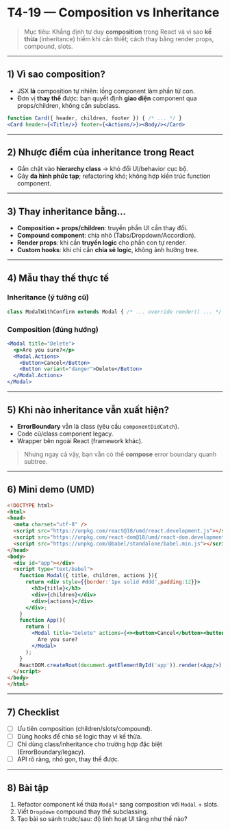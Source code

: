 # T4-19 — Composition vs Inheritance

> Mục tiêu: Khẳng định tư duy **composition** trong React và vì sao **kế thừa** (inheritance) hiếm khi cần thiết; cách thay bằng render props, compound, slots.

---

## 1) Vì sao composition?
- JSX **là** composition tự nhiên: lồng component làm phần tử con.
- Đơn vị **thay thế** được: bạn quyết định **giao diện** component qua props/children, không cần subclass.

```jsx
function Card({ header, children, footer }) { /* ... */ }
<Card header={<Title/>} footer={<Actions/>}><Body/></Card>
```

---

## 2) Nhược điểm của inheritance trong React
- Gắn chặt vào **hierarchy class** → khó đổi UI/behavior cục bộ.
- Gây **đa hình phức tạp**; refactoring khó; không hợp kiến trúc function component.

---

## 3) Thay inheritance bằng…
- **Composition + props/children**: truyền phần UI cần thay đổi.
- **Compound component**: chia nhỏ (Tabs/Dropdown/Accordion).  
- **Render props**: khi cần **truyền logic** cho phần con tự render.
- **Custom hooks**: khi chỉ cần **chia sẻ logic**, không ảnh hưởng tree.

---

## 4) Mẫu thay thế thực tế
### Inheritance (ý tưởng cũ)
```jsx
class ModalWithConfirm extends Modal { /* ... override render() ... */ }
```
### Composition (đúng hướng)
```jsx
<Modal title="Delete">
  <p>Are you sure?</p>
  <Modal.Actions>
    <Button>Cancel</Button>
    <Button variant="danger">Delete</Button>
  </Modal.Actions>
</Modal>
```

---

## 5) Khi nào inheritance vẫn xuất hiện?
- **ErrorBoundary** vẫn là class (yêu cầu `componentDidCatch`).  
- Code cũ/class component legacy.  
- Wrapper bên ngoài React (framework khác).

> Nhưng ngay cả vậy, bạn vẫn có thể **compose** error boundary quanh subtree.

---

## 6) Mini demo (UMD)
```html
<!DOCTYPE html>
<html>
<head>
  <meta charset="utf-8" />
  <script src="https://unpkg.com/react@18/umd/react.development.js"></script>
  <script src="https://unpkg.com/react-dom@18/umd/react-dom.development.js"></script>
  <script src="https://unpkg.com/@babel/standalone/babel.min.js"></script>
</head>
<body>
  <div id="app"></div>
  <script type="text/babel">
    function Modal({ title, children, actions }){
      return <div style={{border:'1px solid #ddd',padding:12}}>
        <h3>{title}</h3>
        <div>{children}</div>
        <div>{actions}</div>
      </div>;
    }
    function App(){
      return (
        <Modal title="Delete" actions={<><button>Cancel</button><button>Delete</button></>}>
          Are you sure?
        </Modal>
      );
    }
    ReactDOM.createRoot(document.getElementById('app')).render(<App/>);
  </script>
</body>
</html>
```

---

## 7) Checklist
- [ ] Ưu tiên composition (children/slots/compound).
- [ ] Dùng hooks để chia sẻ logic thay vì kế thừa.
- [ ] Chỉ dùng class/inheritance cho trường hợp đặc biệt (ErrorBoundary/legacy).
- [ ] API rõ ràng, nhỏ gọn, thay thế được.

---

## 8) Bài tập
1. Refactor component kế thừa `Modal*` sang composition với `Modal` + slots.
2. Viết `Dropdown` compound thay thế subclassing.
3. Tạo bài so sánh trước/sau: độ linh hoạt UI tăng như thế nào?